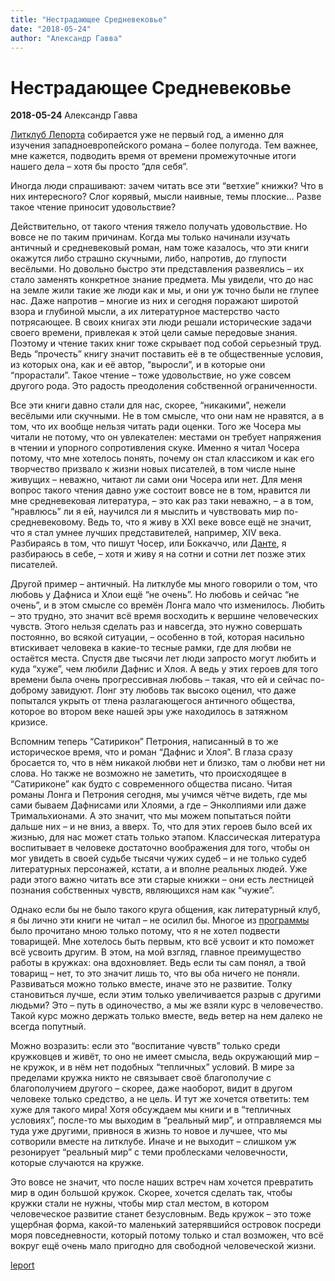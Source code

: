 ```yaml
---
title: "Нестрадающее Средневековье"
date: "2018-05-24"
author: "Александр Гавва"
---
```


# Нестрадающее Средневековье

**2018-05-24** Александр Гавва

[Литклуб Лепорта](http://www.leport.com.ua/litclub/) собирается уже не первый год, а именно для изучения западноевропейского романа – более полугода. Тем важнее, мне кажется, подводить время от времени промежуточные итоги нашего дела – хотя бы просто “для себя”.

Иногда люди спрашивают: зачем читать все эти “ветхие” книжки? Что в них интересного? Слог корявый, мысли наивные, темы плоские… Разве такое чтение приносит удовольствие?

Действительно, от такого чтения тяжело получать удовольствие. Но вовсе не по таким причинам. Когда мы только начинали изучать античный и средневековый роман, нам тоже казалось, что эти книги окажутся либо страшно скучными, либо, напротив, до глупости весёлыми. Но довольно быстро эти представления развеялись – их стало заменять конкретное знание предмета. Мы увидели, что до нас на земле жили такие же люди как и мы, и они уж точно были не глупее нас. Даже напротив – многие из них и сегодня поражают широтой взора и глубиной мысли, а их литературное мастерство часто потрясающее. В своих книгах эти люди решали исторические задачи своего времени, привлекая к этой цели самые передовые знания. Поэтому и чтение таких книг тоже скрывает под собой серьезный труд. Ведь “прочесть” книгу значит поставить её в те общественные условия, из которых она, как и её автор, “выросли”, и в которые они “прорастали”. Такое чтение – тоже удовольствие, но уже совсем другого рода. Это радость преодоления собственной ограниченности.

Все эти книги давно стали для нас, скорее, “никакими”, нежели весёлыми или скучными. Не в том смысле, что они нам не нравятся, а в том, что их вообще нельзя читать ради оценки. Того же Чосера мы читали не потому, что он увлекателен: местами он требует напряжения в чтении и упорного сопротивления скуке. Именно я читал Чосера потому, что мне хотелось понять, почему он стал классиком и как его творчество призвало к жизни новых писателей, в том числе ныне живущих – неважно, читают ли сами они Чосера или нет. Для меня вопрос такого чтения давно уже состоит вовсе не в том, нравится ли мне средневековая литература, – это как раз таки неважно, – а в том, “нравлюсь” ли я ей, научился ли я мыслить и чувствовать мир по-средневековому. Ведь то, что я живу в XXI веке вовсе ещё не значит, что я стал умнее лучших представителей, например, XIV века. Разбираясь в том, что пишут Чосер, или Боккаччо, или [Данте](http://www.leport.com.ua/chy-ye-zhyttya-pislya-pekla-abo-chomu-varto-dochytaty-bozhestvennu-komediyu-do-kintsya/), я разбираюсь в себе, – хотя и живу я на сотни и сотни лет позже этих писателей.

Другой пример – античный. На литклубе мы много говорили о том, что любовь у Дафниса и Хлои ещё “не очень”. Но любовь и сейчас “не очень”, и в этом смысле со времён Лонга мало что изменилось. Любить – это трудно, это значит всё время восходить к вершине человеческих чувств. Этого нельзя сделать раз и навсегда, это нужно совершать постоянно, во всякой ситуации, – особенно в той, которая насильно втискивает человека в какие-то тесные рамки, где для любви не остаётся места. Спустя две тысячи лет люди запросто могут любить и куда “хуже”, чем любили Дафнис и Хлоя. А ведь у этих героев для того времени была очень прогрессивная любовь – такая, что ей и сейчас по-доброму завидуют. Лонг эту любовь так высоко оценил, что даже попытался укрыть от тлена разлагающегося античного общества, которое во втором веке нашей эры уже находилось в затяжном кризисе.

Вспомним теперь “Сатирикон” Петрония, написанный в то же историческое время, что и роман “Дафнис и Хлоя”. В глаза сразу бросается то, что в нём никакой любви нет и близко, там о любви нет ни слова. Но также не возможно не заметить, что происходящее в “Сатириконе” как будто с современного общества писано. Читая романы Лонга и Петрония сегодня, мы учимся чётче видеть, где мы сами бываем Дафнисами или Хлоями, а где – Энколпиями или даже Тримальхионами. А это значит, что мы можем попытаться пойти дальше них – и не вниз, а вверх. То, что для этих героев было всей их жизнью, для нас может стать только этапом. Классическая литература воспитывает в человеке достаточно воображения для того, чтобы он мог увидеть в своей судьбе тысячи чужих судеб – и не только судеб литературных персонажей, кстати, а и вполне реальных людей. Уже ради этого важно читать все эти старые книжки – они есть лестницей познания собственных чувств, являющихся нам как “чужие”.

Однако если бы не было такого круга общения, как литературный клуб, я бы лично эти книги не читал – не осилил бы. Многое из [программы](http://www.leport.com.ua/nova-programa-litklubu-leport/) было прочитано мною только потому, что я не хотел подвести товарищей. Мне хотелось быть первым, кто всё усвоит и кто поможет всё усвоить другим. В этом, на мой взгляд, главное преимущество работы в кружках: она вдохновляет. Ведь если ты сам понял, а твой товарищ – нет, то это значит лишь то, что вы оба ничего не поняли. Развиваться можно только вместе, иначе это не развитие. Толку становиться лучше, если этим только увеличивается разрыв с другими людьми? Это – путь в одиночество, а мы же взяли курс в человечество. Такой курс можно держать только вместе, ведь ветер на нем далеко не всегда попутный.

Можно возразить: если это “воспитание чувств” только среди кружковцев и живёт, то оно не имеет смысла, ведь окружающий мир – не кружок, и в нём нет подобных “тепличных” условий. В мире за пределами кружка никто не связывает своё благополучие с благополучием другого – скорее, даже наоборот, видит в другом человеке только средство, а не цель. И тут же хочется ответить: тем хуже для такого мира! Хотя обсуждаем мы книги и в “тепличных условиях”, после-то мы выходим в “реальный мир”, и отправляемся мы туда уже другими, привнося в жизнь то новое и лучшее, что мы сотворили вместе на литклубе. Иначе и не выходит – слишком уж резонирует “реальный мир” с теми проблесками человечности, которые случаются на кружке.

Это вовсе не значит, что после наших встреч нам хочется превратить мир в один большой кружок. Скорее, хочется сделать так, чтобы кружки стали не нужны, чтобы мир стал местом, в котором человеческое развитие станет безусловным. Ведь кружок – это тоже ущербная форма, какой-то маленький затерявшийся островок посреди моря повседневности, который потому только и стал возможен, что всё вокруг ещё очень мало пригодно для свободной человеческой жизни.

[leport](http://www.leport.com.ua/nestradayushhee-srednevekove/)